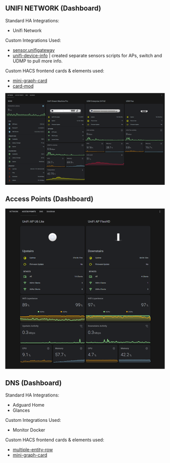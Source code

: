 ## UNIFI NETWORK (Dashboard)

Standard HA Integrations:
* Unifi Network

Custom Integrations Used:
* [sensor.unifigateway](https://github.com/custom-components/sensor.unifigateway)
* [unifi-device-info](https://github.com/w1tw0lf/Unifi-Device-info) | created separate sensors scripts for APs, switch and UDMP to pull more info.

Custom HACS frontend cards & elements used:
* [mini-graph-card](https://github.com/kalkih/mini-graph-card)
* [card-mod](https://github.com/thomasloven/lovelace-card-mod)

![HA Overview](/examples/Network-dashboard.png)

## Access Points (Dashboard)

![Access Points](/examples/HA-AccessPoints.png)

## DNS (Dashboard)

Standard HA Integrations:
* Adguard Home
* Glances

Custom Integrations Used:
* Monitor Docker

Custom HACS frontend cards & elements used:
* [multiple-entity-row](https://github.com/benct/lovelace-multiple-entity-row)
* [mini-graph-card](https://github.com/kalkih/mini-graph-card)

